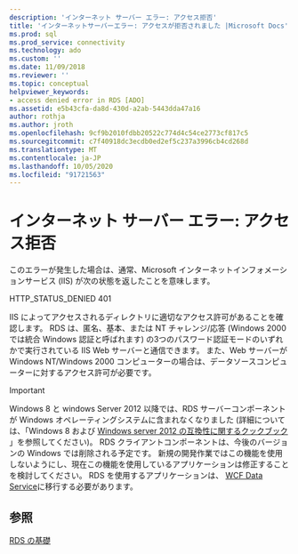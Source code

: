 ```yaml
---
description: 'インターネット サーバー エラー: アクセス拒否'
title: 'インターネットサーバーエラー: アクセスが拒否されました |Microsoft Docs'
ms.prod: sql
ms.prod_service: connectivity
ms.technology: ado
ms.custom: ''
ms.date: 11/09/2018
ms.reviewer: ''
ms.topic: conceptual
helpviewer_keywords:
- access denied error in RDS [ADO]
ms.assetid: e5b43cfa-da8d-430d-a2ab-5443dda47a16
author: rothja
ms.author: jroth
ms.openlocfilehash: 9cf9b2010fdbb20522c774d4c54ce2773cf817c5
ms.sourcegitcommit: c7f40918dc3ecdb0ed2ef5c237a3996cb4cd268d
ms.translationtype: MT
ms.contentlocale: ja-JP
ms.lasthandoff: 10/05/2020
ms.locfileid: "91721563"
---
```

# <a name="internet-server-error-access-denied"></a>インターネット サーバー エラー: アクセス拒否
このエラーが発生した場合は、通常、Microsoft インターネットインフォメーションサービス (IIS) が次の状態を返したことを意味します。  
  
 HTTP_STATUS_DENIED 401  
  
 IIS によってアクセスされるディレクトリに適切なアクセス許可があることを確認します。 RDS は、匿名、基本、または NT チャレンジ/応答 (Windows 2000 では統合 Windows 認証と呼ばれます) の3つのパスワード認証モードのいずれかで実行されている IIS Web サーバーと通信できます。 また、Web サーバーが Windows NT/Windows 2000 コンピューターの場合は、データソースコンピューターに対するアクセス許可が必要です。  
  
> [!IMPORTANT]
>  Windows 8 と windows Server 2012 以降では、RDS サーバーコンポーネントが Windows オペレーティングシステムに含まれなくなりました (詳細については、「Windows 8 および [Windows server 2012 の互換性に関するクックブック](https://www.microsoft.com/download/details.aspx?id=27416) 」を参照してください)。 RDS クライアントコンポーネントは、今後のバージョンの Windows では削除される予定です。 新規の開発作業ではこの機能を使用しないようにし、現在この機能を使用しているアプリケーションは修正することを検討してください。 RDS を使用するアプリケーションは、 [WCF Data Service](/dotnet/framework/wcf/)に移行する必要があります。  
  
## <a name="see-also"></a>参照  
 [RDS の基礎](./rds-fundamentals.md)